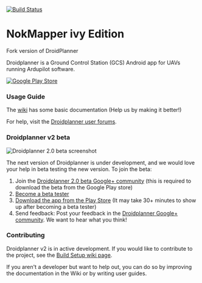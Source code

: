 [![Build Status](https://travis-ci.org/DroidPlanner/droidplanner.svg?branch=master)](https://travis-ci.org/DroidPlanner/droidplanner)

# NokMapper ivy Edition
Fork version of DroidPlanner

Droidplanner is a Ground Control Station (GCS) Android app for UAVs running Ardupilot software.

[![Google Play Store](https://developer.android.com/images/brand/en_app_rgb_wo_45.png)](https://play.google.com/store/apps/details?id=org.droidplanner)

### Usage Guide

The [wiki](https://github.com/DroidPlanner/droidplanner/wiki) has some basic documentation (Help us by making it better!)

For help, visit the [Droidplanner user forums](http://ardupilot.com/forum/viewforum.php?f=15).

### Droidplanner v2 beta

![Droidplanner 2.0 beta screenshot](http://api.ning.com/files/jF4-qtz-5QeFbLdQSyDzpe8jLYTd9ymmmGxqecMlK8ANxeKq1PTCk*wjca6GWxCSkCPf4byXhlbnJGVT3b4K259MJAFyycwI/Picture1.png?width=640)

The next version of Droidplanner is under development, and we would love your help in beta testing the new version. To join the beta:
 1. Join the [Droidplanner 2.0 beta Google+ community](https://plus.google.com/u/0/communities/109498440846585781402) (this is required to download the beta from the Google Play store)
 2. [Become a beta tester](https://play.google.com/apps/testing/org.droidplanner)
 3. [Download the app from the Play Store](https://play.google.com/store/apps/details?id=org.droidplanner&ah=5pMIJCcmYCEQRlfvqNQHBzcx3U0) (It may take 30+ minutes to show up after becoming a beta tester)
 4. Send feedback: Post your feedback in the [Droidplanner Google+ community](https://plus.google.com/u/0/communities/109498440846585781402). We want to hear what you think!

### Contributing

Droidplanner v2 is in active development. If you would like to contribute to the project, see the [Build Setup wiki page](https://github.com/DroidPlanner/droidplanner/wiki).

If you aren't a developer but want to help out, you can do so by improving the documentation in the Wiki or by writing user guides.

